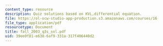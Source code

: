 ```yaml
---
content_type: resource
description: Quiz solutions based on KVL,differential equation.
file: https://ol-ocw-studio-app-production.s3.amazonaws.com/courses/16-01-unified-engineering-i-ii-iii-iv-fall-2005-spring-2006/39ee0f81e6386af9331a317f406440d2_fall_2003_q3s_sol.pdf
file_type: application/pdf
resourcetype: Document
title: fall_2003_q3s_sol.pdf
uid: 39ee0f81-e638-6af9-331a-317f406440d2
---
```

